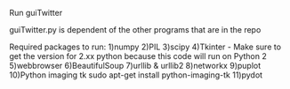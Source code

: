 Run guiTwitter

guiTwitter.py is dependent of the other programs that are in the repo

Required packages to run:
1)numpy
2)PIL
3)scipy
4)Tkinter - Make sure to get the version for 2.xx python because this code will run on Python 2
5)webbrowser
6)BeautifulSoup
7)urllib & urllib2
8)networkx
9)puplot
10)Python imaging tk
  sudo apt-get install python-imaging-tk
11)pydot
